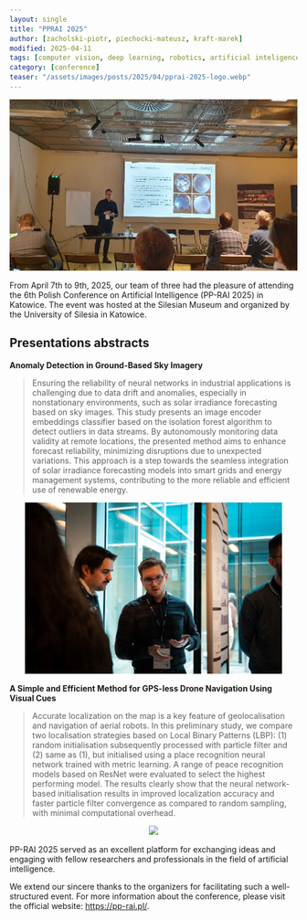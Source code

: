 ```yaml
---
layout: single
title: "PPRAI 2025"
author: [zacholski-piotr, piechocki-mateusz, kraft-marek]
modified: 2025-04-11
tags: [computer vision, deep learning, robotics, artificial inteligence, remote sensing]
category: [conference]
teaser: "/assets/images/posts/2025/04/pprai-2025-logo.webp"
---
```


<p align="center">
    <img src="/assets/images/posts/2025/04/pprai_2025_mp2_1.webp" height="300px" />
</p>

From April 7th to 9th, 2025, our team of three had the pleasure of attending the 6th Polish Conference on Artificial Intelligence (PP-RAI 2025) in Katowice. The event was hosted at the Silesian Museum and organized by the University of Silesia in Katowice.

## Presentations abstracts

**Anomaly Detection in Ground-Based Sky Imagery**

> Ensuring the reliability of neural networks in industrial applications is challenging due to data drift and anomalies, especially in nonstationary environments, such as solar irradiance forecasting based on sky images. This study presents an image encoder embeddings classifier based on the isolation forest algorithm to detect outliers in data streams. By autonomously monitoring data validity at remote locations, the presented method aims to enhance forecast reliability, minimizing disruptions due to unexpected variations. This approach is a step towards the seamless integration of solar irradiance forecasting models into smart grids and energy management systems, contributing to the more reliable and efficient use of renewable energy.

<p align="center">
    <img src="/assets/images/posts/2025/04/pprai_2025_mp.webp" height="300px" />
</p>

**A Simple and Efficient Method for GPS-less Drone Navigation Using Visual Cues**

> Accurate localization on the map is a key feature of geolocalisation and navigation of aerial robots. In this preliminary study, we compare two localisation strategies based on Local Binary Patterns (LBP): (1) random initialisation subsequently processed with particle filter and (2) same as (1), but initialised using a place recognition neural network trained with metric learning. A range of peace recognition models based on ResNet were evaluated to select the highest performing model. The results clearly show that the neural network-based initialisation results in improved localization accuracy and faster particle filter convergence as compared to random sampling, with minimal computational overhead.

<p align="center">
    <img src="/assets/images/posts/2025/04/pprai_2025_pz_mk_1.webp" height="300px" />
</p>

PP-RAI 2025 served as an excellent platform for exchanging ideas and engaging with fellow researchers and professionals in the field of artificial intelligence.​

We extend our sincere thanks to the organizers for facilitating such a well-structured event. For more information about the conference, please visit the official website: https://pp-rai.pl/.
